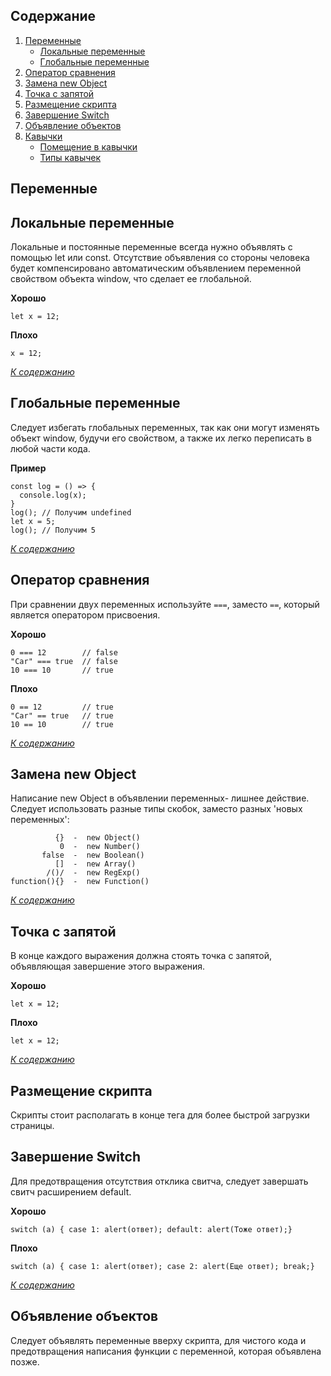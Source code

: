## Содержание

1. [Переменные](#переменные)
    - [Локальные переменные](#локальные-переменные)
    - [Глобальные переменные](#глобальные-переменные)
1. [Оператор сравнения](#оператор-сравнения)
1. [Замена new Object](#замена-new-object)
1. [Точка с запятой](#точка-с-запятой)
1. [Размещение скрипта](#размещение-скрипта)
1. [Завершение Switch](#завершение-switch)
1. [Объявление объектов](#объявление-объектов)
1. [Кавычки](#кавычки)
    - [Помещение в кавычки](#помещение-в-кавычки)
    - [Типы кавычек](#типы-кавычек)


## Переменные

## Локальные переменные

Локальные и постоянные переменные всегда нужно объявлять с помощью let или const. Отсутствие объявления со стороны человека будет компенсировано автоматическим объявлением переменной свойством объекта window, что сделает ее глобальной.

**Хорошо**
```
let x = 12;
```

**Плохо**
```
x = 12;
```

*[К содержанию](#содержание)*


## Глобальные переменные

Следует избегать глобальных переменных, так как они могут изменять объект window, будучи его свойством, а также их легко переписать в любой части кода.

**Пример**
```
const log = () => {
  console.log(x);
}
log(); // Получим undefined
let x = 5;
log(); // Получим 5
```

*[К содержанию](#содержание)*


## Оператор сравнения

При сравнении двух переменных используйте `===`, заместо `==`, который является оператором присвоения.

**Хорошо**
```
0 === 12        // false
"Car" === true  // false
10 === 10       // true
```

**Плохо**
```
0 == 12         // true
"Car" == true   // true
10 == 10        // true
```

*[К содержанию](#содержание)*


## Замена new Object

Написание new Object в объявлении переменных- лишнее действие. Следует использовать разные типы скобок, заместо разных 'новых переменных':
```
          {}  -  new Object()
           0  -  new Number()
       false  -  new Boolean()
          []  -  new Array()
        /()/  -  new RegExp()
function(){}  -  new Function()
```

*[К содержанию](#содержание)*


## Точка с запятой

В конце каждого выражения должна стоять точка с запятой, объявляющая завершение этого выражения.

**Хорошо**
```
let x = 12;
```

**Плохо**
```
let x = 12;
```

*[К содержанию](#содержание)*


## Размещение скрипта

Скрипты стоит располагать в конце тега <body> для более быстрой загрузки страницы.
    
## Завершение Switch

Для предотвращения отсутствия отклика свитча, следует завершать свитч расширением default.
	
**Хорошо**
```
switch (a) { case 1: alert(ответ); default: alert(Тоже ответ);}
```
	
**Плохо**
```
switch (a) { case 1: alert(ответ); case 2: alert(Еще ответ); break;}
```
	
*[К содержанию](#содержание)*
	
	
## Объявление объектов
	
Следует объявлять переменные вверху скрипта, для чистого кода и предотвращения написания функции с переменной, которая объявлена позже.
	
